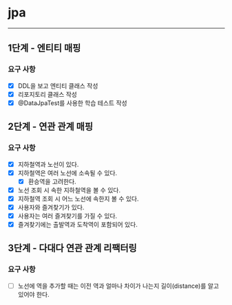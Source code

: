 # jpa

---

## 1단계 - 엔티티 매핑
### 요구 사항
- [X] DDL을 보고 엔티티 클래스 작성
- [X] 리포지토리 클래스 작성
- [X] @DataJpaTest를 사용한 학습 테스트 작성

## 2단계 - 연관 관계 매핑
### 요구 사항
- [X] 지하철역과 노선이 있다.
- [X] 지하철역은 여러 노선에 소속될 수 있다.
    - [X] 환승역을 고려한다.
- [X] 노선 조회 시 속한 지하철역을 볼 수 있다.
- [X] 지하철역 조회 시 어느 노선에 속한지 볼 수 있다.
- [X] 사용자와 즐겨찾기가 있다.
- [X] 사용자는 여러 즐겨찾기를 가질 수 있다.
- [X] 즐겨찾기에는 출발역과 도착역이 포함되어 있다.

## 3단계 - 다대다 연관 관계 리팩터링
### 요구 사항
- [ ] 노선에 역을 추가할 때는 이전 역과 얼마나 차이가 나는지 길이(distance)를 알고 있어야 한다.
